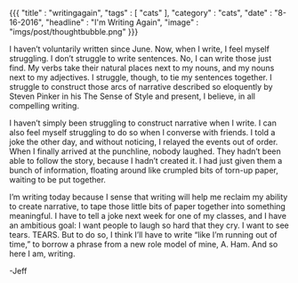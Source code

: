 {{{
    "title"    : "writingagain",
    "tags"     : [ "cats" ],
    "category" : "cats",
    "date"     : "8-16-2016",
    "headline" : "I'm Writing Again",
    "image"    : "imgs/post/thoughtbubble.png"
}}}

I haven’t voluntarily written since June. Now, when I write, I feel myself struggling. I don’t struggle to write sentences. No, I can write those just find. My verbs take their natural places next to my nouns, and my nouns next to my adjectives. I struggle, though, to tie my sentences together. I struggle to construct those arcs of narrative described so eloquently by Steven Pinker in his The Sense of Style and present, I believe, in all compelling writing.

I haven’t simply been struggling to construct narrative when I write. I can also feel myself struggling to do so when I converse with friends. I told a joke the other day, and without noticing, I relayed the events out of order. When I finally arrived at the punchline, nobody laughed. They hadn’t been able to follow the story, because I hadn’t created it. I had just given them a bunch of information, floating around like crumpled bits of torn-up paper, waiting to be put together.

I’m writing today because I sense that writing will help me reclaim my ability to create narrative, to tape those little bits of paper together into something meaningful. I have to tell a joke next week for one of my classes, and I have an ambitious goal: I want people to laugh so hard that they cry. I want to see tears. TEARS. But to do so, I think I’ll have to write “like I’m running out of time,” to borrow a phrase from a new role model of mine, A. Ham. And so here I am, writing.

\-Jeff